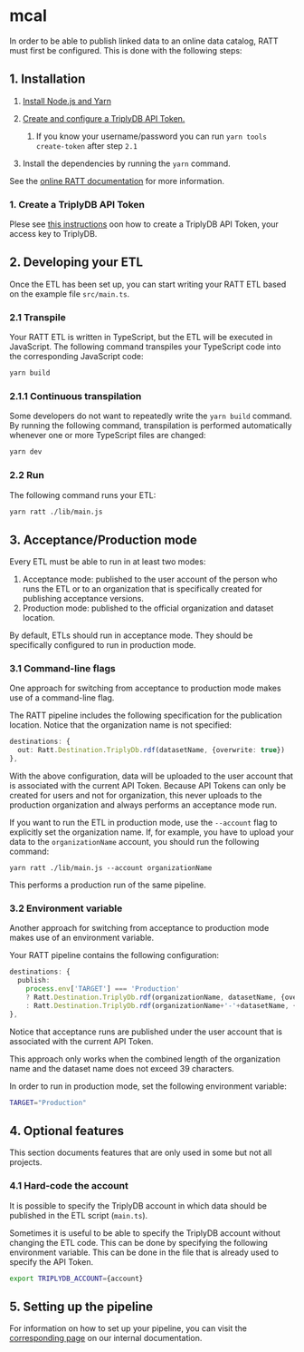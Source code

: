 # mcal

In order to be able to publish linked data to an online data catalog, RATT must first be configured.  This is done with the following steps:

## 1. Installation

1. [Install Node.js and Yarn](https://triply.cc/docs/common-steps-to-install)

2. [Create and configure a TriplyDB API Token.](https://triply.cc/docs/api-token)
   1. If you know your username/password you can run `yarn tools create-token` after step `2.1`

3. Install the dependencies by running the `yarn` command.

See the [online RATT documentation](https://triply.cc/docs/ratt) for more information.

### 1. Create a TriplyDB API Token
Plese see [this instructions](https://triply.cc/docs/api-token) oon how to create a TriplyDB API Token, your access key to TriplyDB.

## 2. Developing your ETL

Once the ETL has been set up, you can start writing your RATT ETL based on the example file `src/main.ts`.

### 2.1 Transpile

Your RATT ETL is written in TypeScript, but the ETL will be executed in JavaScript.  The following command transpiles your TypeScript code into the corresponding JavaScript code:

```sh
yarn build
```

### 2.1.1 Continuous transpilation

Some developers do not want to repeatedly write the `yarn build` command.  By running the following command, transpilation is performed automatically whenever one or more TypeScript files are changed:

```sh
yarn dev
```

### 2.2 Run

The following command runs your ETL:

```sh
yarn ratt ./lib/main.js
```

## 3. Acceptance/Production mode

Every ETL must be able to run in at least two modes:

1. Acceptance mode: published to the user account of the person who runs the ETL or to an organization that is specifically created for publishing acceptance versions.
2. Production mode: published to the official organization and dataset location.

By default, ETLs should run in acceptance mode.  They should be specifically configured to run in production mode.

### 3.1 Command-line flags

One approach for switching from acceptance to production mode makes use of a command-line flag.

The RATT pipeline includes the following specification for the publication location.  Notice that the organization name is not specified:

```ts
destinations: {
  out: Ratt.Destination.TriplyDb.rdf(datasetName, {overwrite: true})
},
```

With the above configuration, data will be uploaded to the user account that is associated with the current API Token.  Because API Tokens can only be created for users and not for organization, this never uploads to the production organization and always performs an acceptance mode run.

If you want to run the ETL in production mode, use the `--account` flag to explicitly set the organization name.  If, for example, you have to upload your data to the `organizationName` account, you should run the following command:

```
yarn ratt ./lib/main.js --account organizationName
```

This performs a production run of the same pipeline.

### 3.2 Environment variable

Another approach for switching from acceptance to production mode makes use of an environment variable.

Your RATT pipeline contains the following configuration:

```ts
destinations: {
  publish:
    process.env['TARGET'] === 'Production'
    ? Ratt.Destination.TriplyDb.rdf(organizationName, datasetName, {overwrite: true})
    : Ratt.Destination.TriplyDb.rdf(organizationName+'-'+datasetName, {overwrite: true})
},
```

Notice that acceptance runs are published under the user account that is associated with the current API Token.

This approach only works when the combined length of the organization name and the dataset name does not exceed 39 characters.

In order to run in production mode, set the following environment variable:

```sh
TARGET="Production"
```

## 4. Optional features

This section documents features that are only used in some but not all projects.

### 4.1 Hard-code the account

It is possible to specify the TriplyDB account in which data should be published in the ETL script (`main.ts`).

Sometimes it is useful to be able to specify the TriplyDB account without changing the ETL code.  This can be done by specifying the following environment variable.  This can be done in the file that is already used to specify the API Token.

```sh
export TRIPLYDB_ACCOUNT={account}
```
## 5. Setting up the pipeline

For information on how to set up your pipeline, you can visit the [corresponding page](https://git.triply.cc/triply/documentation/-/wikis/Setting-up-a-pipeline-for-an-ETL) on our internal documentation.

